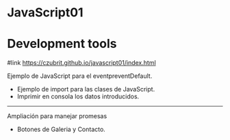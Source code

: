 # JavaScript01
# Development tools

#link
https://czubrit.github.io/javascript01/index.html

Ejemplo de JavaScript para el eventpreventDefault.

- Ejemplo de import para las clases de JavaScript.
- Imprimir en consola los datos introducidos.
___

Ampliación para manejar promesas
 - Botones de Galeria y Contacto.
